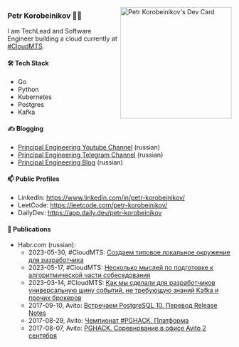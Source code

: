 <a href="https://app.daily.dev/petr-korobeinikov"><img align="right" src="https://github.com/pkorobeinikov/pkorobeinikov/blob/main/devcard.svg" width="250" alt="Petr Korobeinikov's Dev Card"/></a>

### Petr Korobeinikov 👨‍💻

I am TechLead and Software Engineer building a cloud currently at [#CloudMTS](https://cloud.mts.ru/).

#### 🛠 Tech Stack

- Go
- Python
- Kubernetes
- Postgres
- Kafka

#### ✍️ Blogging

- [Principal Engineering Youtube Channel](https://www.youtube.com/@principal-engineering) (russian)
- [Principal Engineering Telegram Channel](https://t.me/principalengineering) (russian)
- [Principal Engineering Blog](https://principal-engineering.ru/) (russian)

#### 📫 Public Profiles

- LinkedIn: https://www.linkedin.com/in/petr-korobeinikov/
- LeetCode: https://leetcode.com/petr-korobeinikov/
- DailyDev: https://app.daily.dev/petr-korobeinikov

#### 📝 Publications

- Habr.com (russian):
  - 2023-05-30, #CloudMTS: [Создаем типовое локальное окружение для разработчика](https://habr.com/ru/companies/cloud_mts/articles/735350/)
  - 2023-05-17, #CloudMTS: [Несколько мыслей по подготовке к алгоритмической части собеседования](https://habr.com/ru/companies/cloud_mts/articles/735348/)
  - 2023-03-14, #CloudMTS: [Как мы сделали для разработчиков универсальную шину событий, не требующую знаний Kafka и прочих брокеров](https://habr.com/ru/companies/cloud_mts/articles/721964/)
  - 2017-09-10, Avito: [Встречаем PostgreSQL 10. Перевод Release Notes](https://habr.com/ru/companies/avito/articles/339520/)
  - 2017-08-29, Avito: [Чемпионат #PGHACK. Платформа](https://habr.com/ru/companies/avito/articles/336246/)
  - 2017-08-07, Avito: [PGHACK. Соревнование в офисе Avito 2 сентября](https://habr.com/ru/companies/avito/articles/334886/)
